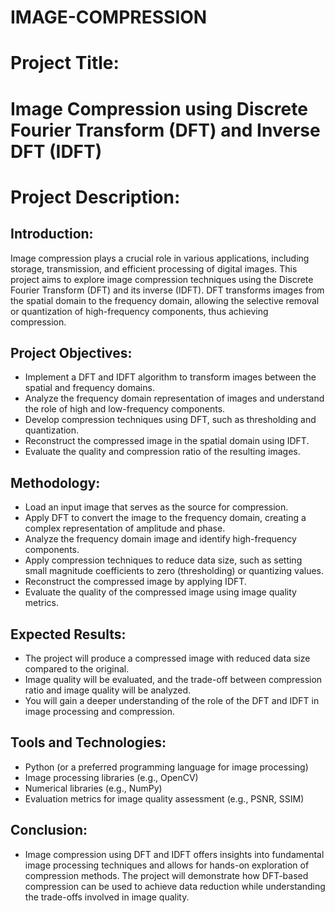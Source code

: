 # IMAGE-COMPRESSION

# Project Title: 

# Image Compression using Discrete Fourier Transform (DFT) and Inverse DFT (IDFT)

# Project Description:


## Introduction:

Image compression plays a crucial role in various applications, including storage, transmission, and efficient processing of digital images. This project aims to explore image compression techniques using the Discrete Fourier Transform (DFT) and its inverse (IDFT). DFT transforms images from the spatial domain to the frequency domain, allowing the selective removal or quantization of high-frequency components, thus achieving compression.

## Project Objectives:

- Implement a DFT and IDFT algorithm to transform images between the spatial and frequency domains.
- Analyze the frequency domain representation of images and understand the role of high and low-frequency components.
- Develop compression techniques using DFT, such as thresholding and quantization.
- Reconstruct the compressed image in the spatial domain using IDFT.
- Evaluate the quality and compression ratio of the resulting images.

## Methodology:

- Load an input image that serves as the source for compression.
- Apply DFT to convert the image to the frequency domain, creating a complex representation of amplitude and phase.
- Analyze the frequency domain image and identify high-frequency components.
- Apply compression techniques to reduce data size, such as setting small magnitude coefficients to zero (thresholding) or quantizing values.
- Reconstruct the compressed image by applying IDFT.
- Evaluate the quality of the compressed image using image quality metrics.

## Expected Results:


- The project will produce a compressed image with reduced data size compared to the original.
- Image quality will be evaluated, and the trade-off between compression ratio and image quality will be analyzed.
- You will gain a deeper understanding of the role of the DFT and IDFT in image processing and compression.

##  Tools and Technologies:

- Python (or a preferred programming language for image processing)
- Image processing libraries (e.g., OpenCV)
- Numerical libraries (e.g., NumPy)
- Evaluation metrics for image quality assessment (e.g., PSNR, SSIM)

## Conclusion:

- Image compression using DFT and IDFT offers insights into fundamental image processing techniques and allows for hands-on exploration of compression methods. The project will demonstrate how DFT-based compression can be used to achieve data reduction while understanding the trade-offs involved in image quality.
